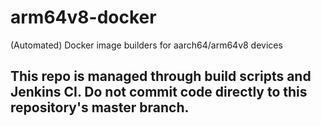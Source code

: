 # arm64v8-docker
(Automated) Docker image builders for aarch64/arm64v8 devices 

## This repo is managed through build scripts and Jenkins CI. Do not commit code directly to this repository's master branch.
